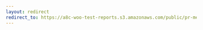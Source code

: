 ```yaml
---
layout: redirect
redirect_to: https://a8c-woo-test-reports.s3.amazonaws.com/public/pr-merge/39942/api/index.html
---
```

